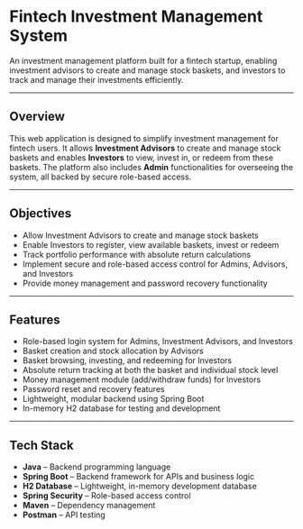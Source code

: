 # Fintech Investment Management System

 An investment management platform built for a fintech startup, enabling investment advisors to create and manage stock baskets, and investors to track and manage their investments efficiently.

---

## Overview

This web application is designed to simplify investment management for fintech users. It allows **Investment Advisors** to create and manage stock baskets and enables **Investors** to view, invest in, or redeem from these baskets. The platform also includes **Admin** functionalities for overseeing the system, all backed by secure role-based access.

---

## Objectives

- Allow Investment Advisors to create and manage stock baskets  
- Enable Investors to register, view available baskets, invest or redeem  
- Track portfolio performance with absolute return calculations  
- Implement secure and role-based access control for Admins, Advisors, and Investors  
- Provide money management and password recovery functionality

---

## Features

- Role-based login system for Admins, Investment Advisors, and Investors  
- Basket creation and stock allocation by Advisors  
- Basket browsing, investing, and redeeming for Investors  
- Absolute return tracking at both the basket and individual stock level  
- Money management module (add/withdraw funds) for Investors  
- Password reset and recovery features  
- Lightweight, modular backend using Spring Boot  
- In-memory H2 database for testing and development  

---

## Tech Stack

- **Java** – Backend programming language  
- **Spring Boot** – Backend framework for APIs and business logic  
- **H2 Database** – Lightweight, in-memory development database  
- **Spring Security** – Role-based access control  
- **Maven** – Dependency management  
- **Postman** – API testing   


